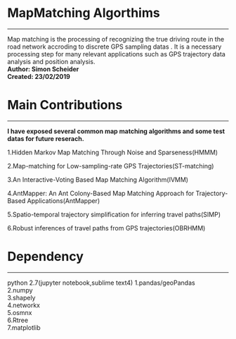 # MapMatching Algorthims 
***
Map matching is the processing of recognizing the true driving route in the road network accroding to discrete GPS sampling datas . It is a necessary processing step for many relevant applications such as GPS trajectory data analysis and position analysis.  
**Author: Simon Scheider**    
**Created: 23/02/2019**  

# Main Contributions
***
**I have exposed several common map matching algorithms and some test datas for future reserach.**  

1.Hidden Markov Map Matching Through Noise and Sparseness(HMMM)

2.Map-matching for Low-sampling-rate GPS Trajectories(ST-matching)

3.An Interactive-Voting Based Map Matching Algorithm(IVMM)

4.AntMapper: An Ant Colony-Based Map Matching Approach for Trajectory-Based Applications(AntMapper)

5.Spatio-temporal trajectory simplification for inferring travel paths(SIMP)

6.Robust inferences of travel paths from GPS trajectories(OBRHMM)  

 
# Dependency
***
python 2.7(jupyter notebook,sublime text4)
1.pandas/geoPandas  
2.numpy  
3.shapely  
4.networkx  
5.osmnx  
6.Rtree  
7.matplotlib  
